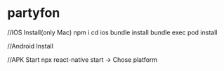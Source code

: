 # partyfon

//IOS Install(only Mac)
npm i
cd ios
bundle install
bundle exec pod install

//Android Install



//APK Start
npx react-native start -> Chose platform
